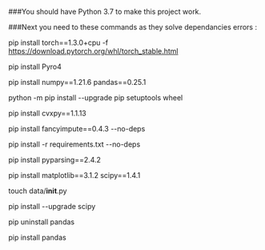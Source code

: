 ###You should have Python 3.7 to make this project work.


###Next you need to these commands as they solve dependancies errors :

pip install torch==1.3.0+cpu -f https://download.pytorch.org/whl/torch_stable.html 

pip install Pyro4 

pip install numpy==1.21.6 pandas==0.25.1 

python -m pip install --upgrade pip setuptools wheel  

pip install cvxpy==1.1.13 

pip install fancyimpute==0.4.3 --no-deps 

pip install -r requirements.txt --no-deps

pip install pyparsing==2.4.2 

pip install matplotlib==3.1.2 scipy==1.4.1

touch data/__init__.py

pip install --upgrade scipy 

pip uninstall pandas

pip install pandas
